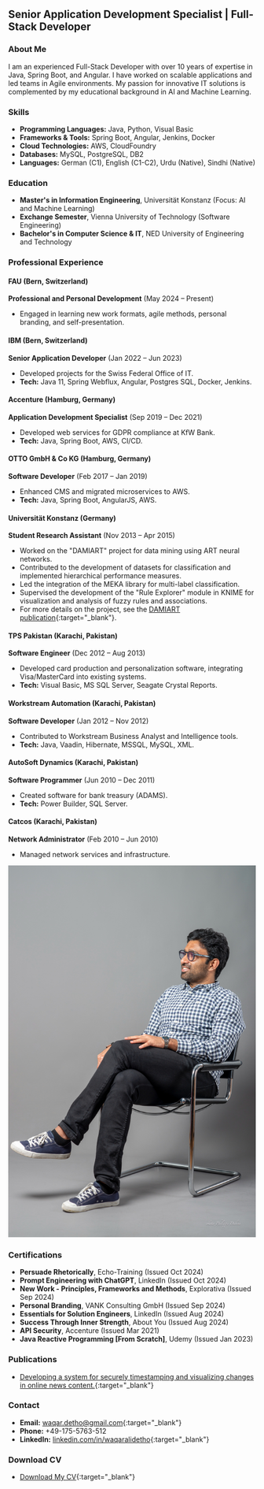 
## Senior Application Development Specialist | Full-Stack Developer

### About Me
I am an experienced Full-Stack Developer with over 10 years of expertise in Java, Spring Boot, and Angular. I have worked on scalable applications and led teams in Agile environments. My passion for innovative IT solutions is complemented by my educational background in AI and Machine Learning.

### Skills
- **Programming Languages:** Java, Python, Visual Basic
- **Frameworks & Tools:** Spring Boot, Angular, Jenkins, Docker
- **Cloud Technologies:** AWS, CloudFoundry
- **Databases:** MySQL, PostgreSQL, DB2
- **Languages:** German (C1), English (C1-C2), Urdu (Native), Sindhi (Native)

### Education
- **Master's in Information Engineering**, Universität Konstanz (Focus: AI and Machine Learning)
- **Exchange Semester**, Vienna University of Technology (Software Engineering)
- **Bachelor's in Computer Science & IT**, NED University of Engineering and Technology

### Professional Experience
#### FAU (Bern, Switzerland)
**Professional and Personal Development** (May 2024 – Present)
- Engaged in learning new work formats, agile methods, personal branding, and self-presentation.

#### IBM (Bern, Switzerland)
**Senior Application Developer** (Jan 2022 – Jun 2023)
- Developed projects for the Swiss Federal Office of IT.
- **Tech:** Java 11, Spring Webflux, Angular, Postgres SQL, Docker, Jenkins.

#### Accenture (Hamburg, Germany)
**Application Development Specialist** (Sep 2019 – Dec 2021)
- Developed web services for GDPR compliance at KfW Bank.
- **Tech:** Java, Spring Boot, AWS, CI/CD.

#### OTTO GmbH & Co KG (Hamburg, Germany)
**Software Developer** (Feb 2017 – Jan 2019)
- Enhanced CMS and migrated microservices to AWS.
- **Tech:** Java, Spring Boot, AngularJS, AWS.

#### Universität Konstanz (Germany)
**Student Research Assistant** (Nov 2013 – Apr 2015)
- Worked on the "DAMIART" project for data mining using ART neural networks.
- Contributed to the development of datasets for classification and implemented hierarchical performance measures.
- Led the integration of the MEKA library for multi-label classification.
- Supervised the development of the "Rule Explorer" module in KNIME for visualization and analysis of fuzzy rules and associations.
- For more details on the project, see the [DAMIART publication](https://www.uni-konstanz.de/mmsp/pubsys/publishedFiles/BeSa14a.pdf){:target="_blank"}.


#### TPS Pakistan (Karachi, Pakistan)
**Software Engineer** (Dec 2012 – Aug 2013)
- Developed card production and personalization software, integrating Visa/MasterCard into existing systems.
- **Tech:** Visual Basic, MS SQL Server, Seagate Crystal Reports.

#### Workstream Automation (Karachi, Pakistan)
**Software Developer** (Jan 2012 – Nov 2012)
- Contributed to Workstream Business Analyst and Intelligence tools.
- **Tech:** Java, Vaadin, Hibernate, MSSQL, MySQL, XML.

#### AutoSoft Dynamics (Karachi, Pakistan)
**Software Programmer** (Jun 2010 – Dec 2011)
- Created software for bank treasury (ADAMS).
- **Tech:** Power Builder, SQL Server.

#### Catcos (Karachi, Pakistan)
**Network Administrator** (Feb 2010 – Jun 2010)
- Managed network services and infrastructure.

![Waqar A. Detho](waqar-chair.jpg)

### Certifications
- **Persuade Rhetorically**, Echo-Training (Issued Oct 2024)
- **Prompt Engineering with ChatGPT**, LinkedIn (Issued Oct 2024)
- **New Work - Principles, Frameworks and Methods**, Explorativa (Issued Sep 2024)
- **Personal Branding**, VANK Consulting GmbH (Issued Sep 2024)
- **Essentials for Solution Engineers**, LinkedIn (Issued Aug 2024)
- **Success Through Inner Strength**, About You (Issued Aug 2024)
- **API Security**, Accenture (Issued Mar 2021)
- **Java Reactive Programming [From Scratch]**, Udemy (Issued Jan 2023)

### Publications
- [Developing a system for securely timestamping and visualizing changes in online news content.](https://arxiv.org/abs/1802.07285){:target="_blank"}

### Contact
- **Email:** [waqar.detho@gmail.com](mailto:waqar.detho@gmail.com){:target="_blank"}
- **Phone:** +49-175-5763-512
- **LinkedIn:** [linkedin.com/in/waqaralidetho](https://www.linkedin.com/in/waqaralidetho){:target="_blank"}

### Download CV
- [Download My CV](WaqarADethoResume.pdf){:target="_blank"}
